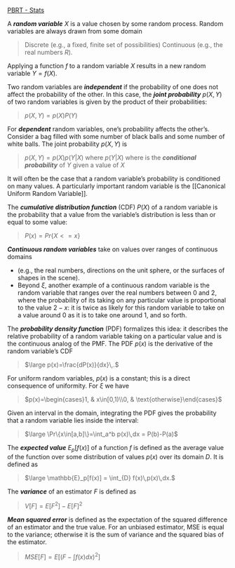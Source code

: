[PBRT  - Stats](https://www.pbr-book.org/4ed/Monte_Carlo_Integration/Monte_Carlo_Basics)

A **_random variable_** $X$ is a value chosen by some random process. 
Random variables are always drawn from some domain

> Discrete (e.g., a fixed, finite set of possibilities) 
> Continuous (e.g., the real numbers $R$). 

Applying a function $f$ to a random variable $X$ results in a new random variable $Y = f(X)$.

Two random variables are **_independent_** if the probability of one does not affect the probability of the other. In this case, the **_joint probability_** $p(X, Y)$ of two random variables is given by the product of their probabilities:

> $p(X, Y) = p(X)P(Y)$

For **_dependent_** random variables, one’s probability affects the other’s. Consider a bag filled with some number of black balls and some number of white balls. The joint probability $p(X, Y)$ is

> $p(X, Y) = p(X) p(Y|X)$
   where $p(Y|X)$ where is the **_conditional probability_** of $Y$ given a value of $X$

It will often be the case that a random variable’s probability is conditioned on many values. A particularly important random variable is the [[Canonical Uniform Random Variable]]. 

The **_cumulative distribution function_** (CDF) $P(X)$ of a random variable is the probability that a value from the variable’s distribution is less than or equal to some value:

> $P(x) = Pr\{X <= x\}$

**_Continuous random variables_** take on values over ranges of continuous domains 
- (e.g., the real numbers, directions on the unit sphere, or the surfaces of shapes in the scene).
- Beyond $\xi$, another example of a continuous random variable is the random variable that ranges over the real numbers between 0 and 2, where the probability of its taking on any particular value is proportional to the value $2 - x$: it is twice as likely for this random variable to take on a value around 0 as it is to take one around 1, and so forth.

The **_probability density function_** (PDF) formalizes this idea: it describes the relative probability of a random variable taking on a particular value and is the continuous analog of the PMF. The PDF $p(x)$ is the derivative of the random variable’s CDF

> $\large p(x)=\frac{dP(x)}{dx}\,.$

For uniform random variables, $p(x)$ is a constant; this is a direct consequence of uniformity. For $\xi$ we have

> $p(x)=\begin{cases}1, & x\in[0,1)\\0, & \text{otherwise}\end{cases}$

Given an interval in the domain, integrating the PDF gives the probability that a random variable lies inside the interval:

> $\large \Pr\{x\in[a,b]\}=\int_a^b p(x)\,dx = P(b)-P(a)$

The **_expected value_** $E_p[f(x)]$ of a function $f$ is defined as the average value of the function over some distribution of values $p(x)$ over its domain $D$. It is defined as

> $\large \mathbb{E}_p[f(x)] = \int_{D} f(x)\,p(x)\,dx.$

The **_variance_** of an estimator $F$ is defined as

> $V[F]=E[F^2]-E[F]^2$ 

**_Mean squared error_** is defined as the expectation of the squared difference of an estimator and the true value. For an unbiased estimator, MSE is equal to the variance; otherwise it is the sum of variance and the squared bias of the estimator.

> $MSE[F] = E[(F - \int_{} f(x)dx)^2]$

